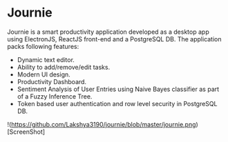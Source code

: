 # Journie

Journie is a smart productivity application developed as a desktop app using ElectronJS, ReactJS front-end and a PostgreSQL DB.
The application packs following features:
- Dynamic text editor.
- Ability to add/remove/edit tasks.
- Modern UI design.
- Productivity Dashboard.
- Sentiment Analysis of User Entries using Naive Bayes classifier as part of a Fuzzy Inference Tree.
- Token based user authentication and row level security in PostgreSQL DB.

!(https://github.com/Lakshya3190/journie/blob/master/journie.png)[ScreenShot]
